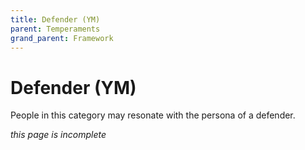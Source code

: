 ```yaml
---
title: Defender (YM)
parent: Temperaments
grand_parent: Framework
---
```


# Defender (YM)

People in this category may resonate with the persona of a defender.

*this page is incomplete*